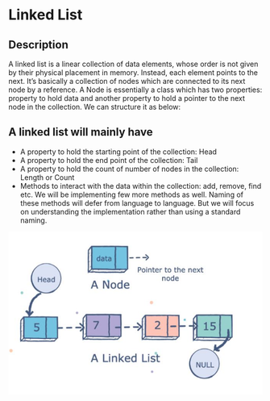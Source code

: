 ﻿# Linked List 

## Description

A linked list is a linear collection of data elements, whose order is not given by their physical placement in memory. Instead, each element points to the next.
It’s basically a collection of nodes which are connected to its next node by a reference. A Node is essentially a class which has two properties: property to hold data and another property to hold a pointer to the next node in the collection. We can structure it as below:

## A linked list will mainly have

 * A property to hold the starting point of the collection: Head
 * A property to hold the end point of the collection: Tail
 * A property to hold the count of number of nodes in the collection: Length or Count
 * Methods to interact with the data within the collection: add, remove, find etc. We will be implementing few more methods as well. Naming of these methods will defer from language to language. But we will focus on understanding the implementation rather than using a standard naming.
 
![Structure](https://github.com/NaorShmueli/DataStructure/blob/master/DataStructures/Images/LinkedList.JPG?raw=true)
